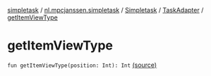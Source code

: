 [simpletask](../../../index.md) / [nl.mpcjanssen.simpletask](../../index.md) / [Simpletask](../index.md) / [TaskAdapter](index.md) / [getItemViewType](.)

# getItemViewType

`fun getItemViewType(position: Int): Int` [(source)](https://github.com/mpcjanssen/simpletask-android/blob/master/src/main/java/nl/mpcjanssen/simpletask/Simpletask.kt#L1539)